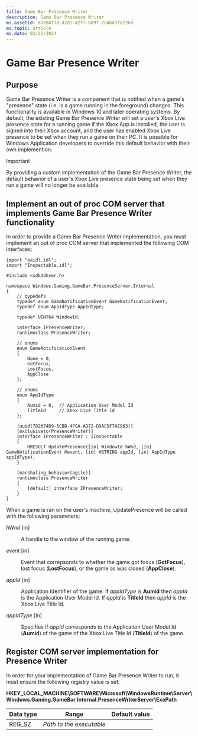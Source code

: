 ```yaml
---
title: Game Bar Presence Writer
description: Game Bar Presence Writer
ms.assetid: 87e04f78-d2d1-42f7-8d9f-2d46d7fd226d
ms.topic: article
ms.date: 02/22/2024
---
```


# Game Bar Presence Writer

## Purpose

Game Bar Presence Writer is a component that is notified when a game's "presence" state (i.e. is a game running in the foreground) changes.  This functionality is available in Windows 10 and later operating systems.  By default, the existing Game Bar Presence Writer will set a user's Xbox Live presence state for a running game if the Xbox App is installed, the user is signed into their Xbox account, and the user has enabled Xbox Live presence to be set when they run a game on their PC.  It is possible for Windows Application developers to override this default behavior with their own implemention.

> [!Important]
> By providing a custom implementation of the Game Bar Presence Writer, the default behavior of a user's Xbox Live presence state being set when they run a game will no longer be available.

## Implement an out of proc COM server that implements Game Bar Presence Writer functionality

In order to provide a Game Bar Presence Writer implementation, you must implement an out of proc COM server that implemented the following COM interfaces:

``` syntax
import "oaidl.idl";
import "Inspectable.idl";

#include <sdkddkver.h>

namespace Windows.Gaming.GameBar.PresenceServer.Internal
{
    // typedefs
    typedef enum GameNotificationEvent GameNotificationEvent;
    typedef enum AppIdType AppIdType;

    typedef UINT64 WindowId;

    interface IPresenceWriter;
    runtimeclass PresenceWriter;

    // enums
    enum GameNotificationEvent
    {
        None = 0,
        GotFocus,
        LostFocus,
        AppClose
    };

    // enums
    enum AppIdType
    {
        Aumid = 0,  // Application User Model Id
        TitleId     // Xbox Live Title Id
    };

    [uuid(782674D9-5CBB-4FCA-AD72-D9AC5F7AE963)]
    [exclusiveto(PresenceWriter)]
    interface IPresenceWriter : IInspectable
    {
        HRESULT UpdatePresence([in] WindowId hWnd, [in] GameNotificationEvent @event, [in] HSTRING appId, [in] AppIdType appIdType);
    }

    [marshaling_behavior(agile)] 
    runtimeclass PresenceWriter 
    {
        [default] interface IPresenceWriter; 
    }
}
```
When a game is ran on the user's machine, UpdatePresence will be called with the following parameters:

<dl> <dt>

*hWnd* \[in\]
</dt> <dd>

A handle to the window of the running game.
</dd> <dt>

*event* \[in\]
</dt> <dd>

Event that correpsonds to whether the game got focus (**GotFocus**), lost focus (**LostFocus**), or the game as was closed (**AppClose**).
</dd> <dt>

*appId* \[in\]
</dt> <dd>

Application Identifier of the game.  If *appIdType* is **Aumid** then *appId* is the Application User Model Id.  If *appId* is **TitleId** then *appId* is the Xbox Live Title Id.
</dd> <dt>

*appIdType* \[in\]
</dt> <dd>

Specifies if *appId* corresponds to the Application User Model Id (**Aumid**) of the game of the Xbox Live Title Id (**TitleId**) of the game.
</dd></dl>

## Register COM server implementation for Presence Writer

In order for your implementation of Game Bar Presence Writer to run, it must ensure the following registry value is set:

**HKEY_LOCAL_MACHINE\SOFTWARE\Microsoft\WindowsRuntime\Server\Windows.Gaming.GameBar.Internal.PresenceWriterServer\ExePath**



| Data type | Range                    | Default value |
|-----------|--------------------------|---------------|
| REG\_SZ   | *Path to the executable* |               |


